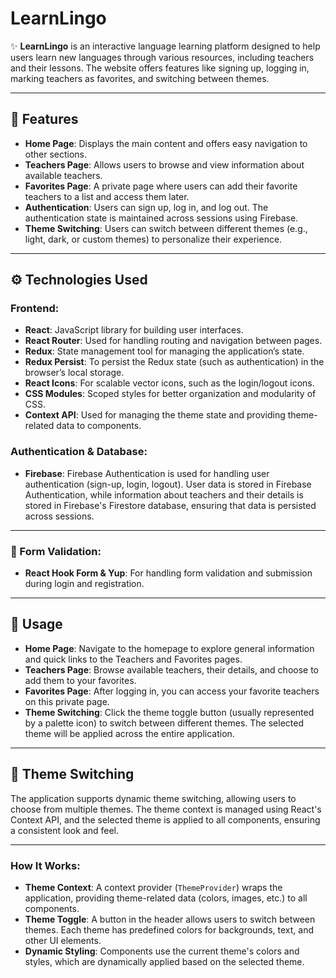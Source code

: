 # LearnLingo

✨ **LearnLingo** is an interactive language learning platform designed to help users learn new languages through various resources, including teachers and their lessons. The website offers features like signing up, logging in, marking teachers as favorites, and switching between themes.

---

## 🚀 Features

- **Home Page**: Displays the main content and offers easy navigation to other sections.
- **Teachers Page**: Allows users to browse and view information about available teachers.
- **Favorites Page**: A private page where users can add their favorite teachers to a list and access them later.
- **Authentication**: Users can sign up, log in, and log out. The authentication state is maintained across sessions using Firebase.
- **Theme Switching**: Users can switch between different themes (e.g., light, dark, or custom themes) to personalize their experience.

---

## ⚙️ Technologies Used

### Frontend:

- **React**: JavaScript library for building user interfaces.
- **React Router**: Used for handling routing and navigation between pages.
- **Redux**: State management tool for managing the application’s state.
- **Redux Persist**: To persist the Redux state (such as authentication) in the browser’s local storage.
- **React Icons**: For scalable vector icons, such as the login/logout icons.
- **CSS Modules**: Scoped styles for better organization and modularity of CSS.
- **Context API**: Used for managing the theme state and providing theme-related data to components.

### Authentication & Database:

- **Firebase**: Firebase Authentication is used for handling user authentication (sign-up, login, logout). User data is stored in Firebase Authentication, while information about teachers and their details is stored in Firebase's Firestore database, ensuring that data is persisted across sessions.

---

### 📝 Form Validation:

- **React Hook Form & Yup**: For handling form validation and submission during login and registration.

---

## 🔧 Usage

- **Home Page**: Navigate to the homepage to explore general information and quick links to the Teachers and Favorites pages.
- **Teachers Page**: Browse available teachers, their details, and choose to add them to your favorites.
- **Favorites Page**: After logging in, you can access your favorite teachers on this private page.
- **Theme Switching**: Click the theme toggle button (usually represented by a palette icon) to switch between different themes. The selected theme will be applied across the entire application.

---

## 🎨 Theme Switching

The application supports dynamic theme switching, allowing users to choose from multiple themes. The theme context is managed using React's Context API, and the selected theme is applied to all components, ensuring a consistent look and feel.

---

### How It Works:

- **Theme Context**: A context provider (`ThemeProvider`) wraps the application, providing theme-related data (colors, images, etc.) to all components.
- **Theme Toggle**: A button in the header allows users to switch between themes. Each theme has predefined colors for backgrounds, text, and other UI elements.
- **Dynamic Styling**: Components use the current theme's colors and styles, which are dynamically applied based on the selected theme.
